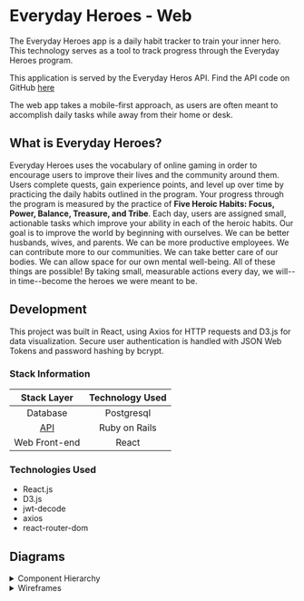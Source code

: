 # Everyday Heroes - Web

The Everyday Heroes app is a daily habit tracker to train your inner hero. This technology serves as a tool to track progress through the Everyday Heroes program.

This application is served by the Everyday Heros API. Find the API code on GitHub [here](https://github.com/broadwaycodez/everyday-heroes-api)

The web app takes a mobile-first approach, as users are often meant to accomplish daily tasks while away from their home or desk. 

## What is Everyday Heroes?

Everyday Heroes uses the vocabulary of online gaming in order to encourage users to improve their lives and the community around them. Users complete quests, gain experience points, and level up over time by practicing the daily habits outlined in the program. Your progress through the program is measured by the practice of <b>Five Heroic Habits: Focus, Power, Balance, Treasure, and Tribe</b>. Each day, users are assigned small, actionable tasks which improve your ability in each of the heroic habits. Our goal is to improve the world by beginning with ourselves. We can be better husbands, wives, and parents. We can be more productive employees. We can contribute more to our communities. We can take better care of our bodies. We can allow space for our own mental well-being. All of these things are possible! By taking small, measurable actions every day, we will--in time--become the heroes we were meant to be. 

## Development

This project was built in React, using Axios for HTTP requests and D3.js for data visualization. Secure user authentication is handled with JSON Web Tokens and password hashing by bcrypt.

### Stack Information

| Stack Layer | Technology Used |
| :---: | :---: |
| Database | Postgresql |
| [API](https://github.com/broadwaycodez/everyday-heroes-api) | Ruby on Rails |
| Web Front-end | React |

### Technologies Used

- React.js
- D3.js
- jwt-decode
- axios
- react-router-dom

## Diagrams

<details>
	<summary>Component Hierarchy</summary>
	<img src="https://res.cloudinary.com/brian-ogilvie/image/upload/v1551196953/Everyday%20Heroes/component_hierarchy.jpg" alt="component hierarchy">
</details>

<details>
	<summary>Wireframes</summary>
	<p>Today View</p>
	<img src="https://res.cloudinary.com/brian-ogilvie/image/upload/v1551196953/Everyday%20Heroes/today_page.jpg" alt="Today View">
	<p>Star Meter</p>
	<img src="https://res.cloudinary.com/brian-ogilvie/image/upload/v1551196953/Everyday%20Heroes/star_meter.jpg" alt="star meter">
	<p>Task Description</p>
	<img src="https://res.cloudinary.com/brian-ogilvie/image/upload/v1551196953/Everyday%20Heroes/task_description.jpg" alt="task description">
	<p>Login Page</p>
	<img src="https://res.cloudinary.com/brian-ogilvie/image/upload/v1551196953/Everyday%20Heroes/login_page.jpg" alt="login page">
</details>